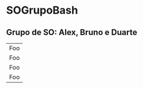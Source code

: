 # SOGrupoBash
## Grupo de SO: Alex, Bruno e Duarte

<table>
    <tr>
        <td>Foo</td>
    </tr>
  <tr>
        <td>Foo</td>
    </tr>
  <tr>
        <td>Foo</td>
    </tr>
  <tr>
        <td>Foo</td>
    </tr>
</table>
